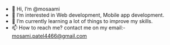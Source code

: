 - 👋 Hi, I’m @mosaami
- 👀 I’m interested in Web development, Mobile app development.
- 🌱 I’m currently learning a lot of things to improve my skills.
- 📫 How to reach me? contact me on my email:- mosami.patel4466@gmail.com

<!---
mosaami/mosaami is a ✨ special ✨ repository because its `README.md` (this file) appears on your GitHub profile.
You can click the Preview link to take a look at your changes.
--->
